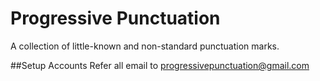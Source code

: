 # Progressive Punctuation
A collection of little-known and non-standard punctuation marks.

##Setup Accounts
Refer all email to progressivepunctuation@gmail.com
